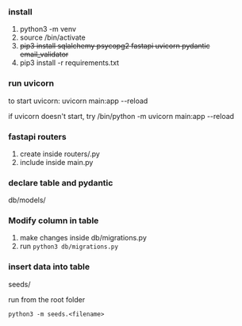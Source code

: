 ### install

1. python3 -m venv <folder>
2. source <folder>/bin/activate
3. ~~pip3 install sqlalchemy psycopg2 fastapi uvicorn pydantic email_validator~~
4. pip3 install -r requirements.txt

### run uvicorn

to start uvicorn:
uvicorn main:app --reload

if uvicorn doesn't start, try <folder>/bin/python -m uvicorn main:app --reload

### fastapi routers

1. create inside routers/<filename>.py
2. include inside main.py

### declare table and pydantic

db/models/

### Modify column in table

1. make changes inside db/migrations.py
2. run `python3 db/migrations.py`

### insert data into table

seeds/

run from the root folder

```
python3 -m seeds.<filename>
```
